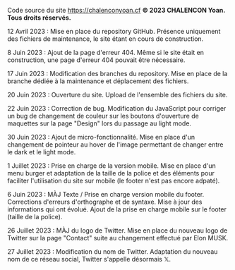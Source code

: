 Code source du site https://chalenconyoan.cf
__© 2023 CHALENCON Yoan. Tous droits réservés.__

12 Avril 2023 : Mise en place du repository GitHub.
  Présence uniquement des fichiers de maintenance, le site étant en cours de construction.

8 Juin 2023 : Ajout de la page d'erreur 404.
  Même si le site était en construction, une page d'erreur 404 pouvait être nécessaire.
  
17 Juin 2023 : Modification des branches du repository.
  Mise en place de la branche dédiée à la maintenance et déplacement des fichiers.

20 Juin 2023 : Ouverture du site.
  Upload de l'ensemble des fichiers du site.

22 Juin 2023 : Correction de bug.
  Modification du JavaScript pour corriger un bug de changement de couleur sur les boutons d'ouverture de maquettes sur la page "Design" lors du passage au light mode.

30 Juin 2023 : Ajout de micro-fonctionnalité.
  Mise en place d'un changement de pointeur au hover de l'image permettant de changer entre le dark et le light mode.

1 Juillet 2023 : Prise en charge de la version mobile.
  Mise en place d'un menu burger et adaptation de la taille de la police et des éléments pour faciliter l'utilisation du site sur mobile (le footer n'est pas encore adpaté).

6 Juin 2023 : MÀJ Texte / Prise en charge version mobile du footer.
  Corrections d'erreurs d'orthographe et de syntaxe. Mise à jour des informations qui ont évolué. Ajout de la prise en charge mobile sur le footer (taille de la police).

26 Juillet 2023 : MÀJ du logo de Twitter.
  Mise en place du nouveau logo de Twitter sur la page "Contact" suite au changement effectué par Elon MUSK.

27 Juillet 2023 : Modification du nom de Twitter.
  Adaptation du nouveau nom de ce réseau social, Twitter s'appelle désormais 𝕏.